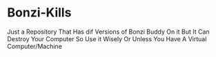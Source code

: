 # Bonzi-Kills
Just a Repository That Has dif Versions of Bonzi Buddy On it But It Can Destroy Your Computer So Use it Wisely
Or Unless You Have A Virtual Computer/Machine
